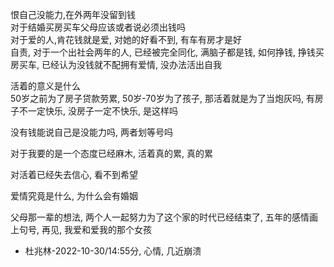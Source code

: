 恨自己没能力,在外两年没留到钱  
对于结婚买房买车父母应该或者说必须出钱吗  
对于爱的人,肯花钱就是爱, 对她的好看不到, 有车有房才是好  
自责, 对于一个出社会两年的人, 已经被完全同化, 满脑子都是钱, 如何挣钱, 挣钱买房买车, 已经认为没钱就不配拥有爱情, 没办法活出自我  


活着的意义是什么  
50岁之前为了房子贷款劳累, 50岁-70岁为了孩子, 那活着就是为了当炮灰吗, 有房子不一定快乐, 没房子一定不快乐, 是这样吗    

没有钱能说自己是没能力吗, 两者划等号吗  

对于我要的是一个态度已经麻木, 活着真的累, 真的累

对活着已经失去信心, 看不到希望

爱情究竟是什么,  为什么会有婚姻  

父母那一辈的想法, 两个人一起努力为了这个家的时代已经结束了, 五年的感情画上句号, 再见, 我爱和爱我的那个女孩 


- 杜兆林-2022-10-30/14:55分, 心情, 几近崩溃
